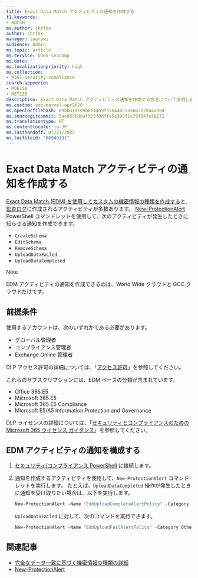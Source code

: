 ```yaml
---
title: Exact Data Match アクティビティの通知を作成する
f1.keywords:
- NOCSH
ms.author: chrfox
author: chrfox
manager: laurawi
audience: Admin
ms.topic: article
ms.service: O365-seccomp
ms.date: ''
ms.localizationpriority: high
ms.collection:
- M365-security-compliance
search.appverid:
- MOE150
- MET150
description: Exact Data Match アクティビティの通知を作成する方法について説明します。
ms.custom: seo-marvel-apr2020
ms.openlocfilehash: 09bb41de09b6f44a9f556446c5a566322b44ad0d
ms.sourcegitcommit: 5aed330d8af523f0dffe5e392f1c79f047e38172
ms.translationtype: HT
ms.contentlocale: ja-JP
ms.lasthandoff: 07/21/2022
ms.locfileid: "66949131"
---
```

# <a name="create-notifications-for-exact-data-match-activities"></a>Exact Data Match アクティビティの通知を作成する

[Exact Data Match (EDM) を使用してカスタムの機密情報の種類を作成する](sit-learn-about-exact-data-match-based-sits.md#learn-about-exact-data-match-based-sensitive-information-types)と、[監査ログ](search-the-audit-log-in-security-and-compliance.md#before-you-search-the-audit-log)に作成されるアクティビティが多数あります。 [New-ProtectionAlert](/powershell/module/exchange/new-protectionalert) PowerShell コマンドレットを使用して、次のアクティビティが発生したときに知らせる通知を作成できます。

- `CreateSchema`
- `EditSchema`
- `RemoveSchema`
- `UploadDataFailed`
- `UploadDataCompleted`

> [!NOTE]
 EDM アクティビティの通知を作成できるのは、World Wide クラウドと GCC クラウドだけです。

## <a name="pre-requisites"></a>前提条件

使用するアカウントは、次のいずれかである必要があります。

- グローバル管理者
- コンプライアンス管理者
- Exchange Online 管理者

DLP アクセス許可の詳細については、「[アクセス許可](data-loss-prevention-policies.md#permissions)」を参照してください。

これらのサブスクリプションには、EDM ベースの分類が含まれています。

- Office 365 E5
- Microsoft 365 E5
- Microsoft 365 E5 Compliance 
- Microsoft E5/A5 Information Protection and Governance

DLP ライセンスの詳細については、「[セキュリティとコンプライアンスのための Microsoft 365 ライセンス ガイダンス](/office365/servicedescriptions/microsoft-365-service-descriptions/microsoft-365-tenantlevel-services-licensing-guidance/microsoft-365-security-compliance-licensing-guidance#information-protection)」を参照してください。

## <a name="configure-notifications-for-edm-activities"></a>EDM アクティビティの通知を構成する

1. [セキュリティ/コンプライアンス PowerShell](/powershell/exchange/connect-to-scc-powershell) に接続します。

2. 通知を作成するアクティビティを使用して、`New-ProtectionAlert` コマンドレットを実行します。  たとえば、`UploadDataCompleted` 操作が発生したときに通知を受け取りたい場合は、以下を実行します。

    ```powershell
    New-ProtectionAlert -Name "EdmUploadCompleteAlertPolicy" -Category Others -NotifyUser <address to send notification to> -ThreatType Activity -Operation UploadDataCompleted -Description "Custom alert policy to track when EDM upload Completed" -AggregationType None
    ```
    
    `UploadDataFailed` に対して、次のコマンドを実行できます。
    
    ```powershell
    New-ProtectionAlert -Name "EdmUploadFailAlertPolicy" -Category Others -NotifyUser <SMTP address to send notification to> -ThreatType Activity -Operation UploadDataFailed -Description "Custom alert policy to track when EDM upload Failed" -AggregationType None -Severity High
    ```

## <a name="related-articles"></a>関連記事

- [完全なデータ一致に基づく機密情報の種類の詳細](sit-learn-about-exact-data-match-based-sits.md#learn-about-exact-data-match-based-sensitive-information-types)
- [New-ProtectionAlert](/powershell/module/exchange/new-protectionalert)
